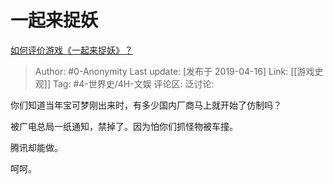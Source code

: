 # 一起来捉妖
[如何评价游戏《一起来捉妖》？](https://www.zhihu.com/question/319669755/answer/652570642)

> Author: #0-Anonymity
> Last update: [发布于 2019-04-16]
> Link: [[游戏史观]]
> Tag: #4-世界史/4H-文娱
> 评论区:
> 泛讨论:

你们知道当年宝可梦刚出来时，有多少国内厂商马上就开始了仿制吗？

被广电总局一纸通知，禁掉了。因为怕你们抓怪物被车撞。

腾讯却能做。

呵呵。
